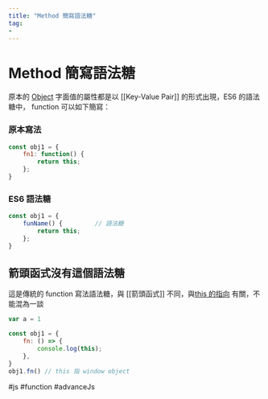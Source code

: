 ```yaml
---
title: "Method 簡寫語法糖"
tag: 
- 
---
```

# Method 簡寫語法糖
原本的 [Object](Object.md) 字面值的屬性都是以 [[Key-Value Pair]] 的形式出現，ES6 的語法糖中， function 可以如下簡寫：
### 原本寫法
```js
const obj1 = {
	fn1: function() {
		return this;
	};
}
```
### ES6 語法糖
```js
const obj1 = {
	funName() {			// 語法糖
		return this;
	};
}
```

## 箭頭函式沒有這個語法糖
這是傳統的 function 寫法語法糖，與 [[箭頭函式]] 不同，與[this 的指向](this%20的指向.md) 有關，不能混為一談
```js
var a = 1

const obj1 = {
	fn: () => {
		console.log(this);
	},
}
obj1.fn() // this 指 window object
```

#js #function #advanceJs 